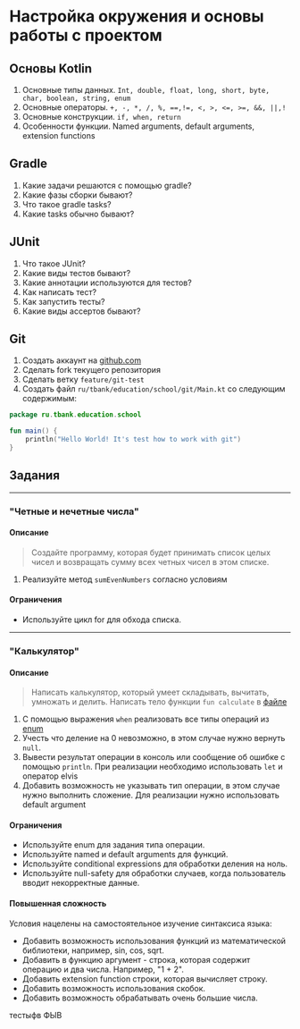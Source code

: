 # Настройка окружения и основы работы с проектом

## Основы Kotlin
1. Основные типы данных. `Int, double, float, long, short, byte, char, boolean, string, enum`
2. Основные операторы. `+, -, *, /, %, ==,!=, <, >, <=, >=, &&, ||,!`
3. Основные конструкции. `if, when, return`
4. Особенности функции. Named arguments, default arguments, extension functions


## Gradle
1. Какие задачи решаются с помощью gradle? 
2. Какие фазы сборки бывают? 
3. Что такое gradle tasks? 
4. Какие tasks обычно бывают? 

## JUnit
1. Что такое JUnit? 
2. Какие виды тестов бывают? 
3. Какие аннотации используются для тестов?
4. Как написать тест? 
5. Как запустить тесты? 
6. Какие виды ассертов бывают?

## Git

1. Создать аккаунт на [github.com](https://github.com/)
2. Сделать fork текущего репозитория
3. Сделать ветку `feature/git-test`
4. Создать файл `ru/tbank/education/school/git/Main.kt` со следующим содержимым:
```kotlin 
package ru.tbank.education.school

fun main() {
    println("Hello World! It's test how to work with git")
}
```

## Задания
___________________________________________

###  "Четные и нечетные числа"

#### Описание
> Создайте программу, которая будет принимать список целых чисел и возвращать сумму всех четных чисел в этом списке.
1. Реализуйте метод `sumEvenNumbers` согласно условиям

#### Ограничения
* Используйте цикл for для обхода списка.
______________________________________________
### "Калькулятор"

#### Описание
>Написать калькулятор, который умеет складывать, вычитать, умножать и делить. 
> Написать тело функции `fun calculate` в [файле](./src/main/kotlin/ru/tbank/education/school/lesson1/Calculator.kt)
1. С помощью выражения `when` реализовать все типы операций из [enum](./src/main/kotlin/ru/tbank/education/school/lesson1/OperationType.kt)
2. Учесть что деление на 0 невозможно, в этом случае нужно вернуть `null`. 
3. Вывести результат операции в консоль или сообщение об ошибке с помощью `println`. При реализации необходимо использовать `let` и оператор elvis
4. Добавить возможность не указывать тип операции, в этом случае нужно выполнить сложение. Для реализации нужно использовать default argument

#### Ограничения
* Используйте enum для задания типа операции.
* Используйте named и default arguments для функций.
* Используйте conditional expressions для обработки деления на ноль.
* Используйте null-safety для обработки случаев, когда пользователь вводит некорректные данные.

#### Повышенная сложность
Условия нацелены на самостоятельное изучение синтаксиса языка:
* Добавить возможность использования функций из математической библиотеки, например, sin, cos, sqrt.
* Добавить в функцию аргумент - строка, которая содержит операцию и два числа. Например, "1 + 2".
* Добавить extension function строки, которая вычисляет строку.
* Добавить возможность использования скобок.
* Добавить возможность обрабатывать очень большие числа.

тестыфв
ФЫВ
    